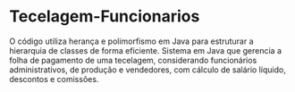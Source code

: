 # Tecelagem-Funcionarios
O código utiliza herança e polimorfismo em Java para estruturar a hierarquia de classes de forma eficiente. Sistema em Java que gerencia a folha de pagamento de uma tecelagem, considerando funcionários administrativos, de produção e vendedores, com cálculo de salário líquido, descontos e comissões.
